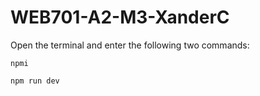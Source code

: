 # WEB701-A2-M3-XanderC

Open the terminal and enter the following two commands:

`npmi`

`npm run dev`